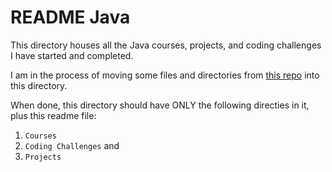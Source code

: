 # README Java

This directory houses all the Java courses, projects, and coding challenges I have started and completed.

I am in the process of moving some files and directories from [this repo](https://github.com/JamieBort/CodeChallenges) into this directory.

When done, this directory should have ONLY the following directies in it, plus this readme file:
1. `Courses`
2. `Coding Challenges` and
3. `Projects`